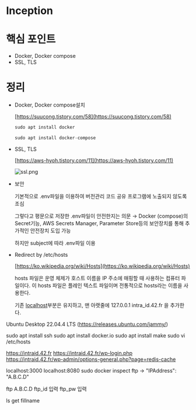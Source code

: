 # Inception

# 핵심 포인트

- Docker, Docker compose
- SSL, TLS

# 정리

- Docker, Docker compose설치
    
    [https://suucong.tistory.com/58](https://suucong.tistory.com/58)
    
    ```cpp
    sudo apt install docker
    
    sudo apt install docker-compose
    ```
    
- SSL, TLS
    
    [https://aws-hyoh.tistory.com/11](https://aws-hyoh.tistory.com/11)
    
    ![ssl.png](Inception%20c09f0a75d75b40b2b72ec8f5aa3924e6/ssl.png)
    
- 보안
    
    기본적으로 .env파일을 이용하여 버전관리 코드 공유 프로그램에 노출되지 않도록 조심
    
    그렇다고 평문으로 저장한 .env파일이 안전한지는 의문 → Docker (compose)의 Secret기능, AWS Secrets Manager, Parameter Store등의 보안장치를 통해 추가적인 안전장치 도입 가능
    
    하지만 subject에 따라 .env파일 이용
    
- Redirect by /etc/hosts
    
    [https://ko.wikipedia.org/wiki/Hosts](https://ko.wikipedia.org/wiki/Hosts)
    
    hosts 파일은 운영 체제가 호스트 이름을 IP 주소에 매핑할 때 사용하는 컴퓨터 파일이다. 이 hosts 파일은 플레인 텍스트 파일이며 전통적으로 hosts라는 이름을 사용한다.
    
    기존 [localhost](http://localhost)부분은 유지하고, 맨 아랫줄에 127.0.0.1 intra_id.42.fr 을 추가한다.

Ubuntu Desktop 22.04.4 LTS (https://releases.ubuntu.com/jammy/)

sudo apt install ssh
sudo apt install docker.io
sudo apt install make
sudo vi /etc/hosts

https://intraid.42.fr
https://intraid.42.fr/wp-login.php
https://intraid.42.fr/wp-admin/options-general.php?page=redis-cache

<node static webpage>
localhost:3000

<adminer page>
localhost:8080

<ftp>
sudo docker inspect ftp
-> "IPAddress": "A.B.C.D"

ftp A.B.C.D
ftp_id 입력
ftp_pw 입력

ls
get fillname
